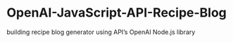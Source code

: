 # OpenAI-JavaScript-API-Recipe-Blog
 building recipe blog generator using API’s OpenAI Node.js library
